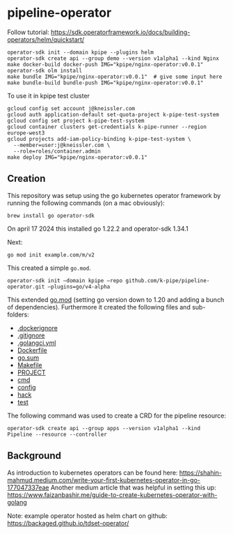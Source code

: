 # pipeline-operator

Follow tutorial: https://sdk.operatorframework.io/docs/building-operators/helm/quickstart/

```
operator-sdk init --domain kpipe --plugins helm 
operator-sdk create api --group demo --version v1alpha1 --kind Nginx
make docker-build docker-push IMG="kpipe/nginx-operator:v0.0.1"
operator-sdk olm install
make bundle IMG="kpipe/nginx-operator:v0.0.1"  # give some input here
make bundle-build bundle-push IMG="kpipe/nginx-operator:v0.0.1"
```

To use it in kpipe test cluster

```
gcloud config set account j@kneissler.com
gcloud auth application-default set-quota-project k-pipe-test-system
gcloud config set project k-pipe-test-system
gcloud container clusters get-credentials k-pipe-runner --region europe-west3
gcloud projects add-iam-policy-binding k-pipe-test-system \
  --member=user:j@kneissler.com \
  --role=roles/container.admin
make deploy IMG="kpipe/nginx-operator:v0.0.1"
```



## Creation 

This repository was setup using the go kubernetes operator framework by running the following commands (on a mac obviously):

```
brew install go operator-sdk
```

On april 17 2024 this installed go 1.22.2 and operator-sdk 1.34.1

Next:

```
go mod init example.com/m/v2
```

This created a simple `go.mod`.

```
operator-sdk init —domain kpipe —repo github.com/k-pipe/pipeline-operator.git —plugins=go/v4-alpha
```

This extended [go.mod](./go.mod) (setting go version down to 1.20 and adding a bunch of dependencies).
Furthermore it created the following files and sub-folders:
 * [.dockerignore](./.dockerignore)
 * [.gitignore](./.gitignore)
 * [.golangci.yml](./.golangci.yml)
 * [Dockerfile](./Dockerfile)
 * [go.sum](./go.sum)
 * [Makefile](./Makefile)
 * [PROJECT](./PROJECT)
 * [cmd](./cmd)
 * [config](./config)
 * [hack](./hack)
 * [test](./test)

The following command was used to create a CRD for the pipeline resource:

```
operator-sdk create api --group apps --version v1alpha1 --kind Pipeline --resource --controller
```

## Background

As introduction to kubernetes operators can be found here: https://shahin-mahmud.medium.com/write-your-first-kubernetes-operator-in-go-177047337eae
Another medium article that was helpful in setting this up: https://www.faizanbashir.me/guide-to-create-kubernetes-operator-with-golang

Note: example operator hosted as helm chart on github: https://backaged.github.io/tdset-operator/